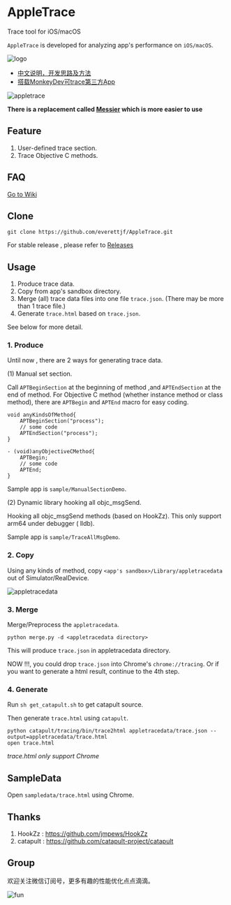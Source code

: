 # AppleTrace
Trace tool for iOS/macOS

`AppleTrace` is developed for analyzing app's performance on `iOS/macOS`.

![logo](/image/appletrace-small.png)

- [中文说明，开发思路及方法](http://everettjf.github.io/2017/09/21/appletrace/)
- [搭载MonkeyDev可trace第三方App](http://everettjf.github.io/2017/10/12/appletrace-dancewith-monkeydev/)

![appletrace](https://everettjf.github.io/stuff/appletrace/appletrace.gif)


**There is a replacement called [Messier](https://messier.app/) which is more easier to use**

## Feature

1. User-defined trace section.
2. Trace Objective C methods.

## FAQ

[Go to Wiki](https://github.com/everettjf/AppleTrace/wiki)

## Clone

```
git clone https://github.com/everettjf/AppleTrace.git
```

For stable release , please refer to [Releases](https://github.com/everettjf/AppleTrace/releases)

## Usage

1. Produce trace data.
2. Copy from app's sandbox directory.
3. Merge (all) trace data files into one file `trace.json`. (There may be more than 1 trace file.)
4. Generate `trace.html` based on `trace.json`.

See below for more detail.

### 1. Produce


Until now , there are 2 ways for generating trace data.

(1) Manual set section.

Call `APTBeginSection` at the beginning of method ,and `APTEndSection` at the end of method. For Objective C method (whether instance method or class method), there are `APTBegin` and `APTEnd` macro for easy coding.
	
```
void anyKindsOfMethod{
    APTBeginSection("process");
    // some code
    APTEndSection("process");
}

- (void)anyObjectiveCMethod{
    APTBegin;
    // some code
    APTEnd;
}
```
	
Sample app is `sample/ManualSectionDemo`.
	
(2) Dynamic library hooking all objc_msgSend.

Hooking all objc_msgSend methods (based on HookZz). This only support arm64 under debugger ( lldb).

Sample app is `sample/TraceAllMsgDemo`.

### 2. Copy

Using any kinds of method, copy `<app's sandbox>/Library/appletracedata` out of Simulator/RealDevice.

![appletracedata](image/appletracedata.png)


### 3. Merge

Merge/Preprocess the `appletracedata`.

```
python merge.py -d <appletracedata directory>
```

This will produce `trace.json` in appletracedata directory.

NOW !!!, you could drop `trace.json` into Chrome's `chrome://tracing`. Or if you want to generate a html result, continue to the 4th step.

### 4. Generate

Run `sh get_catapult.sh` to get catapult source.

Then generate `trace.html` using `catapult`.

```
python catapult/tracing/bin/trace2html appletracedata/trace.json --output=appletracedata/trace.html
open trace.html
```

*trace.html only support Chrome*

## SampleData

Open `sampledata/trace.html` using Chrome.

## Thanks

1. HookZz : https://github.com/jmpews/HookZz
2. catapult : https://github.com/catapult-project/catapult

## Group

欢迎关注微信订阅号，更多有趣的性能优化点点滴滴。

![fun](https://everettjf.github.io/images/fun.jpg)


